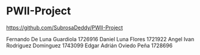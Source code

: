 # PWII-Project
https://github.com/SubrosaDeddy/PWII-Project
 
Fernando De Luna Guardiola      1726916
Daniel Luna Flores              1721922
Angel Ivan Rodriguez Dominguez  1743099
Edgar Adrián Oviedo Peña        1728696

